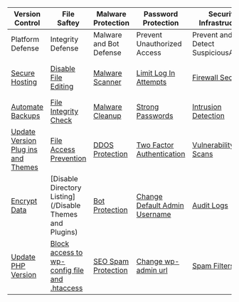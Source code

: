 |Version Control| File Saftey | Malware Protection | Password Protection |Security Infrastructure | System Hardening |              
| -------------------------- | ----------- | ------------------ | ------------------- | ----------------------- | ---------------- |
|Platform Defense|Integrity Defense|Malware and Bot Defense|Prevent Unauthorized Access|Prevent and Detect SuspiciousActivity|Configuration Best Practices|
|[Secure Hosting](https://www.bluehost.com)|[Disable File Editing](https://www.wpbeginner.com/wp-tutorials/disable-directory-browsing-wordpress/)|[Malware Scanner](https://wordpress.org/plugins/wordfence/)|[Limit Log In Attempts](Limit%20Login%20Attempts.pdf)|[Firewall Security](https://sucuri.net/website-firewall/)|[Disable Arbitrary PHP Execution](https://www.malcare.com/blog/disable-php-execution-directory-browsing/)|
| [Automate Backups](https://wordpress.org/plugins/updraftplus/)  |[File Integrity Check](https://www.wpwhitesecurity.com/wordpress-plugins/website-file-changes-monitor/)|[Malware Cleanup](https://www.malcare.com/)|[Strong Passwords](https://www.wpwhitesecurity.com/wordpress-plugins/password-policy-manager-wordpress/)|[Intrusion Detection](https://en-gb.wordpress.org/plugins/wp-security-audit-log/)|[Change Security Keys](https://www.malcare.com/blog/wordpress-hardening/)
|[Update Version Plug ins and Themes](https://wordpress.org/plugins/stops-core-theme-and-plugin-updates/)| [File Access Prevention](https://wordpress.org/plugins/prevent-direct-access/)|[DDOS Protection](https://www.cloudflare.com/ddos/)|[Two Factor Authentication](https://wordpress.org/plugins/two-factor-authentication/)|[Vulnerability Scans](https://wpsec.com/)|[Change Databse Table Prefix Name](https://wordpress.org/plugins/wp-prefix-changer/)|
[Encrypt Data](https://www.wpbeginner.com/beginners-guide/how-to-get-a-free-ssl-certificate-for-your-wordpress-website/)|[Disable Directory Listing](/Disable Themes and Plugins)|[Bot Protection](https://wordpress.org/plugins/stopbadbots/)|[Change Default Admin Username](https://www.enginethemes.com/change-wordpress-admin-username/)|[Audit Logs](https://en-gb.wordpress.org/plugins/wp-security-audit-log/)|[Logout Inactive Users](https://wordpress.org/plugins/inactive-logout/)|
|[Update PHP Version](https://wordpress.org/support/update-php/)|[Block access to wp-config file and .htaccess](https://www.malcare.com/blog/how-to-restrict-access-to-wordpress-files-using-htaccess/)|[SEO Spam Protection](https://wordpress.org/plugins/cleantalk-spam-protect/) |[Change wp-admin url](https://wordpress.org/plugins/wps-hide-login/) |[Spam Filters](https://www.wpbeginner.com/beginners-guide/akismet-101-guide-for-all-wordpress-users/)|[Hide Version Number](https://www.wpmyweb.com/how-to/remove-wordpress-version.html)| 
